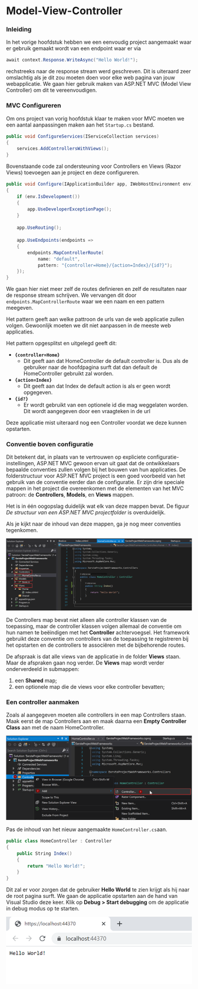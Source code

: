 # Model-View-Controller

### Inleiding

In het vorige hoofdstuk hebben we een eenvoudig project aangemaakt waar er gebruik gemaakt wordt van een endpoint waar er via 

```csharp
await context.Response.WriteAsync("Hello World!");
```

rechstreeks naar de response stream werd geschreven. Dit is uiteraard zeer omslachtig als je dit zou moeten doen voor elke web pagina van jouw webapplicatie. We gaan hier gebruik maken van ASP.NET MVC \(Model View Controller\) om dit te vereenvoudigen.

### MVC Configureren

Om ons project van vorig hoofdstuk klaar te maken voor MVC moeten we een aantal aanpassingen maken aan het `Startup.cs` bestand. 

```csharp
public void ConfigureServices(IServiceCollection services)
{
    services.AddControllersWithViews();
}
```

Bovenstaande code zal ondersteuning voor Controllers en Views \(Razor Views\) toevoegen aan je project en deze configureren. 

```csharp
public void Configure(IApplicationBuilder app, IWebHostEnvironment env)
{
    if (env.IsDevelopment())
    {
        app.UseDeveloperExceptionPage();
    }

    app.UseRouting();

    app.UseEndpoints(endpoints =>
    {
        endpoints.MapControllerRoute(
            name: "default",
            pattern: "{controller=Home}/{action=Index}/{id?}");
    });
}
```

We gaan hier niet meer zelf de routes definieren en zelf de resultaten naar de response stream schrijven. We vervangen dit door `endpoints.MapControllerRoute` waar we een naam en een pattern meegeven. 

Het pattern geeft aan welke pattroon de urls van de web applicatie zullen volgen. Gewoonlijk moeten we dit niet aanpassen in de meeste web applicaties.

Het pattern opgesplitst en uitgelegd geeft dit:

* **`{controller=Home}`** 
  * Dit geeft aan dat HomeController de default controller is. Dus als de gebruiker naar de hoofdpagina surft dat dan default de HomeController gebruikt zal worden.
* **`{action=Index}`** 
  * Dit geeft aan dat Index de default action is als er geen wordt opgegeven.
* **`{id?}`**
  * Er wordt gebruikt van een optionele id die mag weggelaten worden. Dit wordt aangegeven door een vraagteken in de url

Deze applicatie mist uiteraard nog een Controller voordat we deze kunnen opstarten. 

### Conventie boven configuratie

Dit betekent dat, in plaats van te vertrouwen op expliciete configuratie-instellingen, ASP.NET MVC gewoon ervan uit gaat dat de ontwikkelaars bepaalde conventies zullen volgen bij het bouwen van hun applicaties. De folderstructuur voor ASP.NET MVC project is een goed voorbeeld van het gebruik van de conventie eerder dan de configuratie. Er zijn drie speciale mappen in het project die overeenkomen met de elementen van het MVC patroon: de **Controllers**, **Models**, en **Views** mappen. 

Het is in één oogopslag duidelijk wat elk van deze mappen bevat. De figuur _De structuur van een ASP.NET MVC projectfolder_ is overduidelijk.

Als je kijkt naar de inhoud van deze mappen, ga je nog meer conventies tegenkomen.

![Conventie boven configuratie. De mappen Controllers, Models en Views.](../.gitbook/assets/image%20%285%29.png)

De Controllers map bevat niet alleen alle controller klassen van de toepassing, maar de controller klassen volgen allemaal de conventie om hun namen te beëindigen met het **Controller** achtervoegsel. Het framework gebruikt deze conventie om controllers van de toepassing te registreren bij het opstarten en de controllers te associëren met de bijbehorende routes.

De afspraak is dat alle views van de applicatie in de folder **Views** staan. Maar de afspraken gaan nog verder. De **Views** map wordt verder onderverdeeld in submappen:

1. een **Shared** map;
2. een optionele map die de views voor elke controller bevatten;

### Een controller aanmaken

Zoals al aangegeven moeten alle controllers in een map Controllers staan. Maak eerst de map Controllers aan en maak daarna een **Empty Controller Class** aan met de naam HomeController.

![](../.gitbook/assets/image%20%287%29.png)

Pas de inhoud van het nieuw aangemaakte `HomeController.cs`aan.

```csharp
public class HomeController : Controller
{
    public String Index()
    {
        return "Hello World!";
    }
}
```

Dit zal er voor zorgen dat de gebruiker **Hello World** te zien krijgt als hij naar de root pagina surft.  We gaan de applicatie opstarten aan de hand van Visual Studio deze keer. Klik op **Debug &gt; Start debugging** om de applicatie in debug modus op te starten. 

![](../.gitbook/assets/image%20%286%29.png)

